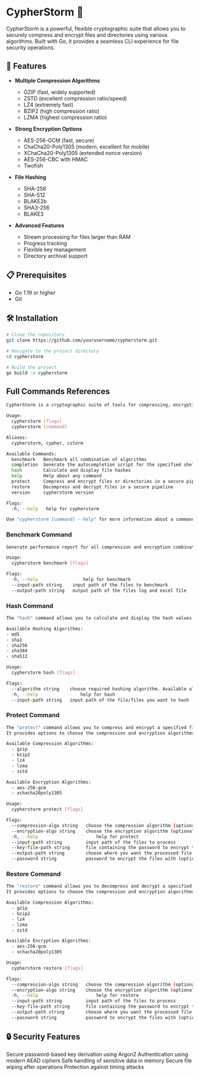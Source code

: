 # CypherStorm 🔐

CypherStorm is a powerful, flexible cryptographic suite that allows you to securely compress and encrypt files and directories using various algorithms. Built with Go, it provides a seamless CLI experience for file security operations.

## 🚀 Features

- **Multiple Compression Algorithms**

  - GZIP (fast, widely supported)
  - ZSTD (excellent compression ratio/speed)
  - LZ4 (extremely fast)
  - BZIP2 (high compression ratio)
  - LZMA (highest compression ratio)

- **Strong Encryption Options**

  - AES-256-GCM (fast, secure)
  - ChaCha20-Poly1305 (modern, excellent for mobile)
  - XChaCha20-Poly1305 (extended nonce version)
  - AES-256-CBC with HMAC
  - Twofish

- **File Hashing**

  - SHA-256
  - SHA-512
  - BLAKE2b
  - SHA3-256
  - BLAKE3

- **Advanced Features**
  - Stream processing for files larger than RAM
  - Progress tracking
  - Flexible key management
  - Directory archival support

## 📋 Prerequisites

- Go 1.19 or higher
- Git

## 🛠️ Installation

```bash
# Clone the repository
git clone https://github.com/yourusername/cypherstorm.git

# Navigate to the project directory
cd cypherstorm

# Build the project
go build -o cypherstorm
```

## Full Commands References

```bash
CypherStorm is a cryptographic suite of tools for compressing, encrypting, and hashing files or folders with customizable algorithms, providing flexible, high-security file management

Usage:
  cypherstorm [flags]
  cypherstorm [command]

Aliases:
  cypherstorm, cypher, cstorm

Available Commands:
  benchmark   Benchmark all combination of algorithms
  completion  Generate the autocompletion script for the specified shell
  hash        Calculate and display file hashes
  help        Help about any command
  protect     Compress and encrypt files or directories in a secure pipeline
  restore     Decompress and decrypt files in a secure pipeline
  version     cypherstorm version

Flags:
  -h, --help   help for cypherstorm

Use "cypherstorm [command] --help" for more information about a command.
```

### Benchmark Command

```bash
Generate performance report for all compression and encryption combinations

Usage:
  cypherstorm benchmark [flags]

Flags:
  -h, --help                 help for benchmark
  --input-path string    input path of the files to benchmark
  --output-path string   output path of the files log and excel file

```

### Hash Command

```bash
The "hash" command allows you to calculate and display the hash values of files or directories.

Available Hashing Algorithms:
- md5
- sha1
- sha256
- sha384
- sha512

Usage:
  cypherstorm hash [flags]

Flags:
  --algorithm string    choose required hashing algorithm. Available algorithms: md5, sha1, sha256, sha384, sha512 (default "sha256")
  -h, --help                help for hash
  --input-path string   input path of the file/files you want to hash
```

### Protect Command

```bash
The "protect" command allows you to compress and encrypt a specified file or directory.
It provides options to choose the compression and encryption algorithms, ensuring secure and efficient storage or transfer of data.

Available Compression Algorithms:
  - gzip
  - bzip2
  - lz4
  - lzma
  - zstd

Available Encryption Algorithms:
  - aes-256-gcm
  - xchacha20poly1305

Usage:
  cypherstorm protect [flags]

Flags:
  --compression-algo string   choose the compression algorithm (optional) (default "gzip")
  --encryption-algo string    choose the encryption algorithm (optional) (default "aes-256-gcm")
  -h, --help                      help for protect
  --input-path string         input path of the files to process
  --key-file-path string      file containing the password to encrypt the files with (optional)
  --output-path string        choose where you want the processed file to output to
  --password string           password to encrypt the files with (optional)

```

### Restore Command

```bash
The "restore" command allows you to decompress and decrypt a specified file or directory.
It provides options to choose the compression and encryption algorithms, ensuring the recovery of the original data.

Available Compression Algorithms:
  - gzip
  - bzip2
  - lz4
  - lzma
  - zstd

Available Encryption Algorithms:
  - aes-256-gcm
  - xchacha20poly1305

Usage:
  cypherstorm restore [flags]

Flags:
  --compression-algo string   choose the compression algorithm (optional) (default "gzip")
  --encryption-algo string    choose the encryption algorithm (optional) (default "aes-256-gcm")
  -h, --help                      help for restore
  --input-path string         input path of the files to process
  --key-file-path string      file containing the password to encrypt the files with (optional)
  --output-path string        choose where you want the processed file to output to
  --password string           password to encrypt the files with (optional)

```

## 🔒 Security Features

Secure password-based key derivation using Argon2
Authentication using modern AEAD ciphers
Safe handling of sensitive data in memory
Secure file wiping after operations
Protection against timing attacks
